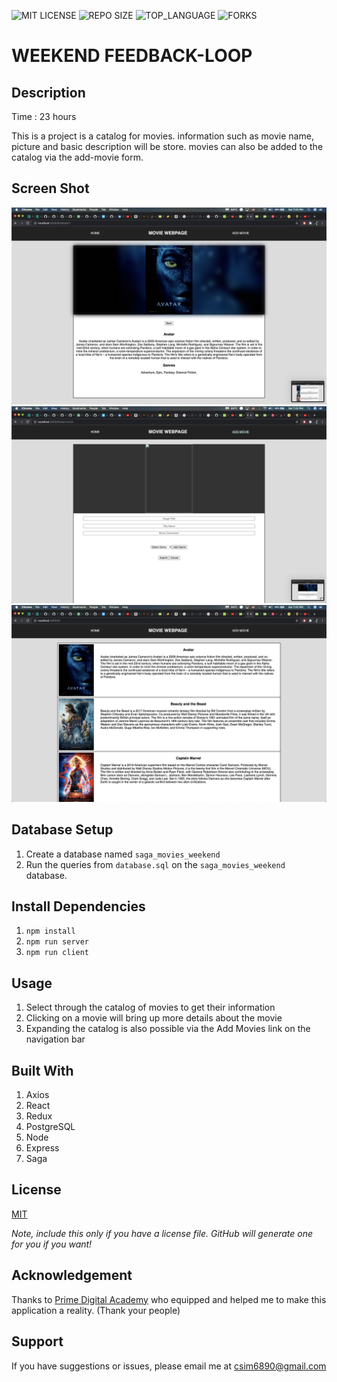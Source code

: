 ![MIT LICENSE](https://img.shields.io/github/license/scottbromander/the_marketplace.svg?style=flat-square)
![REPO SIZE](https://img.shields.io/github/repo-size/scottbromander/the_marketplace.svg?style=flat-square)
![TOP_LANGUAGE](https://img.shields.io/github/languages/top/scottbromander/the_marketplace.svg?style=flat-square)
![FORKS](https://img.shields.io/github/forks/scottbromander/the_marketplace.svg?style=social)

# WEEKEND FEEDBACK-LOOP

## Description

Time : 23 hours

This is a project is a catalog for movies. information such as movie name, picture and basic description will be store. movies can also be added to the catalog via the add-movie form.

## Screen Shot

![Screen-Shot](SS2.png)
![Screen-Shot](SS3.png)
![Screen-Shot](SS1.png)

## Database Setup

1. Create a database named `saga_movies_weekend`
2. Run the queries from `database.sql` on the `saga_movies_weekend` database.

## Install Dependencies

1. `npm install`
2. `npm run server`
3. `npm run client`

## Usage

1. Select through the catalog of movies to get their information
2. Clicking on a movie will bring up more details about the movie
3. Expanding the catalog is also possible via the Add Movies link on the navigation bar

## Built With

1. Axios
2. React
3. Redux
4. PostgreSQL
5. Node
6. Express
7. Saga

## License

[MIT](https://choosealicense.com/licenses/mit/)

_Note, include this only if you have a license file. GitHub will generate one for you if you want!_

## Acknowledgement

Thanks to [Prime Digital Academy](www.primeacademy.io) who equipped and helped me to make this application a reality. (Thank your people)

## Support

If you have suggestions or issues, please email me at [csim6890@gmail.com](www.google.com)
